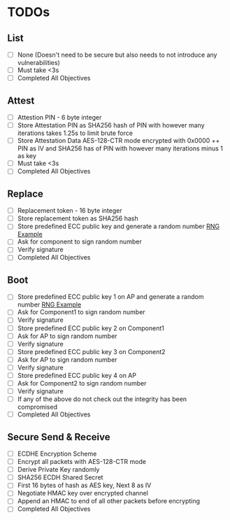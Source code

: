 # TODOs

## List

- [ ] None (Doesn't need to be secure but also needs to not introduce any vulnerabilities)
- [ ] Must take <3s
- [ ] Completed All Objectives

## Attest

- [ ] Attestion PIN - 6 byte integer
- [ ] Store Attestation PIN as SHA256 hash of PIN with however many iterations takes 1.25s to limit brute force
- [ ] Store Attestation Data AES-128-CTR mode encrypted with 0x0000 ++ PIN as IV and SHA256 has of PIN with however many iterations minus 1 as key
- [ ] Must take <3s
- [ ] Completed All Objectives

## Replace

- [ ] Replacement token - 16 byte integer
- [ ] Store replacement token as SHA256 hash
- [ ] Store predefined ECC public key and generate a random number [RNG Example](https://github.com/Analog-Devices-MSDK/msdk/tree/e20c2cfe54f3d8880d29c11390700840e7e7ba27/Examples/MAX78000/TRNG)
- [ ] Ask for component to sign random number
- [ ] Verify signature
- [ ] Completed All Objectives

## Boot

- [ ] Store predefined ECC public key 1 on AP and generate a random number [RNG Example](https://github.com/Analog-Devices-MSDK/msdk/tree/e20c2cfe54f3d8880d29c11390700840e7e7ba27/Examples/MAX78000/TRNG)
- [ ] Ask for Component1 to sign random number
- [ ] Verify signature
- [ ] Store predefined ECC public key 2 on Component1
- [ ] Ask for AP to sign random number
- [ ] Verify signature
- [ ] Store predefined ECC public key 3 on Component2
- [ ] Ask for AP to sign random number
- [ ] Verify signature
- [ ] Store predefined ECC public key 4 on AP
- [ ] Ask for Component2 to sign random number
- [ ] Verify signature
- [ ] If any of the above do not check out the integrity has been compromised
- [ ] Completed All Objectives

## Secure Send & Receive

- [ ] ECDHE Encryption Scheme
- [ ] Encrypt all packets with AES-128-CTR mode
- [ ] Derive Private Key randomly
- [ ] SHA256 ECDH Shared Secret
- [ ] First 16 bytes of hash as AES key, Next 8 as IV
- [ ] Negotiate HMAC key over encrypted channel
- [ ] Append an HMAC to end of all other packets before encrypting
- [ ] Completed All Objectives
